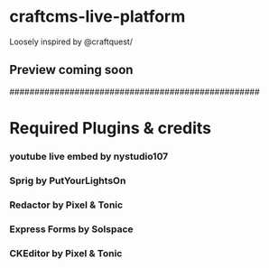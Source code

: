 # craftcms-live-platform
Loosely inspired by @craftquest/

## Preview coming soon
##################################################


# Required Plugins & credits

###  youtube live embed by nystudio107
###  Sprig by PutYourLightsOn
###  Redactor by Pixel & Tonic
###  Express Forms by Solspace
###  CKEditor by Pixel & Tonic
